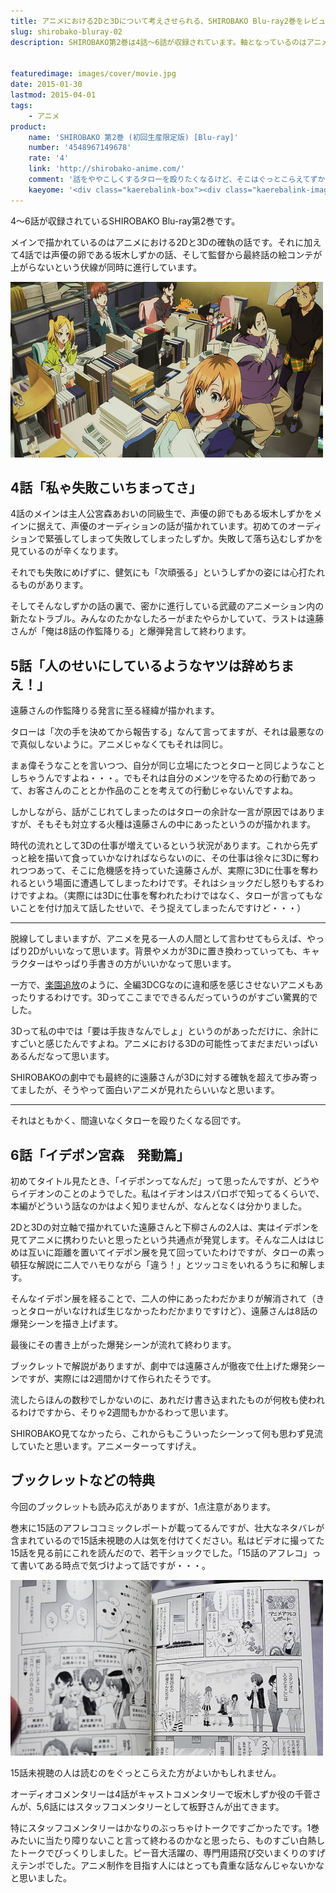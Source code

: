 ```yaml
---
title: アニメにおける2Dと3Dについて考えさせられる、SHIROBAKO Blu-ray2巻をレビュー
slug: shirobako-bluray-02
description: SHIROBAKO第2巻は4話〜6話が収録されています。軸となっているのはアニメーションにおける2Dと3Dの話です。本編も面白いのですが、1巻とはうってかわって、ぶっちゃけトークで白熱しているスタッフコメンタリーが面白かったです。


featuredimage: images/cover/movie.jpg
date: 2015-01-30
lastmod: 2015-04-01
tags: 
    - アニメ
product:
    name: 'SHIROBAKO 第2巻 (初回生産限定版) [Blu-ray]'
    number: '4548967149678'
    rate: '4'
    link: 'http://shirobako-anime.com/'
    comment: '話をややこしくするタローを殴りたくなるけど、そこはぐっとこらえてずかちゃん先輩を応援したい'
    kaeyome: '<div class="kaerebalink-box"><div class="kaerebalink-image"><a href="http://www.amazon.co.jp/exec/obidos/ASIN/B00OJXVWNI/illusionspace-22/ref=nosim/" rel="nofollow" target="_blank"><img src="http://ecx.images-amazon.com/images/I/51g-Ne0IgRL._SL160_.jpg" style="border: none;" /></a></div><div class="kaerebalink-info"><div class="kaerebalink-name"><a href="http://www.amazon.co.jp/exec/obidos/ASIN/B00OJXVWNI/illusionspace-22/ref=nosim/" rel="nofollow" target="_blank">SHIROBAKO 第2巻 (初回生産限定版) [Blu-ray]</a><div class="kaerebalink-powered-date">posted with <a href="http://kaereba.com" rel="nofollow" target="_blank">カエレバ</a></div></div><div class="kaerebalink-detail">木村珠莉 ワーナー・ブラザース・ホームエンターテイメント 2015-01-28    </div><div class="kaerebalink-link1"><div class="shoplinkamazon"><a href="http://www.amazon.co.jp/gp/search?keywords=SHIROBAKO%20%91%E62%8A%AA%20Blu-ray&__mk_ja_JP=%83J%83%5E%83J%83i&tag=illusionspace-22" rel="nofollow" target="_blank" title="アマゾン" >Amazon</a></div><div class="shoplinkrakuten"><a href="http://hb.afl.rakuten.co.jp/hgc/0e95387f.f2aef20d.0e953880.25e412bd/?pc=http%3A%2F%2Fsearch.rakuten.co.jp%2Fsearch%2Fmall%2FSHIROBAKO%2520%25E7%25AC%25AC2%25E5%25B7%25BB%2520Blu-ray%2F-%2Ff.1-p.1-s.1-sf.0-st.A-v.2%3Fx%3D0%26scid%3Daf_ich_link_urltxt%26m%3Dhttp%3A%2F%2Fm.rakuten.co.jp%2F" rel="nofollow" target="_blank" title="楽天市場" >楽天市場</a></div></div></div><div class="booklink-footer" style="clear: left"></div></div>'
---
```


4〜6話が収録されているSHIROBAKO Blu-ray第2巻です。

メインで描かれているのはアニメにおける2Dと3Dの確執の話です。それに加えて4話では声優の卵である坂木しずかの話、そして監督から最終話の絵コンテが上がらないという伏線が同時に進行しています。

![SHIROBAKO 第2巻 三方背ケース](8467d7b1fae79d9c142eac5cf5a95d57.jpg)


## 4話「私ゃ失敗こいちまってさ」


4話のメインは主人公宮森あおいの同級生で、声優の卵でもある坂木しずかをメインに据えて、声優のオーディションの話が描かれています。初めてのオーディションで緊張してしまって失敗してしまったしずか。失敗して落ち込むしずかを見ているのが辛くなります。

それでも失敗にめげずに、健気にも「次頑張る」というしずかの姿には心打たれるものがあります。

そしてそんなしずかの話の裏で、密かに進行している武蔵のアニメーション内の新たなトラブル。みんなのたかなしたろーがまたやらかしていて、ラストは遠藤さんが「俺は8話の作監降りる」と爆弾発言して終わります。


## 5話「人のせいにしているようなヤツは辞めちまえ！」


遠藤さんの作監降りる発言に至る経緯が描かれます。

タローは「次の手を決めてから報告する」なんて言ってますが、それは最悪なので真似しないように。アニメじゃなくてもそれは同じ。

まぁ偉そうなことを言いつつ、自分が同じ立場にたつとタローと同じようなことしちゃうんですよね・・・。でもそれは自分のメンツを守るための行動であって、お客さんのこととか作品のことを考えての行動じゃないんですよね。

しかしながら、話がこじれてしまったのはタローの余計な一言が原因ではありますが、そもそも対立する火種は遠藤さんの中にあったというのが描かれます。

時代の流れとして3Dの仕事が増えているという状況があります。これから先ずっと絵を描いて食っていかなければならないのに、その仕事は徐々に3Dに奪われつつあって、そこに危機感を持っていた遠藤さんが、実際に3Dに仕事を奪われるという場面に遭遇してしまったわけです。それはショックだし怒りもするわけですよね。（実際には3Dに仕事を奪われたわけではなく、タローが言ってもないことを付け加えて話したせいで、そう捉えてしまったんですけど・・・）

<hr />
脱線してしまいますが、アニメを見る一人の人間として言わせてもらえば、やっぱり2Dがいいなって思います。背景やメカが3Dに置き換わっていっても、キャラクターはやっぱり手書きの方がいいかなって思います。

一方で、<a href="https://wantit.gcreate.jp/rakuentuiho/">楽園追放</a>のように、全編3DCGなのに違和感を感じさせないアニメもあったりするわけです。3Dってここまでできるんだっていうのがすごい驚異的でした。

3Dって私の中では「要は手抜きなんでしょ」というのがあっただけに、余計にすごいと感じたんですよね。アニメにおける3Dの可能性ってまだまだいっぱいあるんだなって思います。

SHIROBAKOの劇中でも最終的に遠藤さんが3Dに対する確執を超えて歩み寄ってましたが、そうやって面白いアニメが見れたらいいなと思います。

<hr />
それはともかく、間違いなくタローを殴りたくなる回です。


## 6話「イデポン宮森　発動篇」


初めてタイトル見たとき、「イデポンってなんだ」って思ったんですが、どうやらイデオンのことのようでした。私はイデオンはスパロボで知ってるくらいで、本編がどういう話なのかはよく知りませんが、なんとなくは分かりました。

2Dと3Dの対立軸で描かれていた遠藤さんと下柳さんの2人は、実はイデポンを見てアニメに携わりたいと思ったという共通点が発覚します。そんな二人ははじめは互いに距離を置いてイデポン展を見て回っていたわけですが、タローの素っ頓狂な解説に二人でハモりながら「違う！」とツッコミをいれるうちに和解します。

そんなイデポン展を経ることで、二人の仲にあったわだかまりが解消されて（きっとタローがいなければ生じなかったわだかまりですけど）、遠藤さんは8話の爆発シーンを描き上げます。

最後にその書き上がった爆発シーンが流れて終わります。

ブックレットで解説がありますが、劇中では遠藤さんが徹夜で仕上げた爆発シーンですが、実際には2週間かけて作られたそうです。

流したらほんの数秒でしかないのに、あれだけ書き込まれたものが何枚も使われるわけですから、そりゃ2週間もかかるわって思います。

SHIROBAKO見てなかったら、これからもこういったシーンって何も思わず見流していたと思います。アニメーターってすげえ。


## ブックレットなどの特典


今回のブックレットも読み応えがありますが、1点注意があります。

巻末に15話のアフレココミックレポートが載ってるんですが、壮大なネタバレが含まれているので15話未視聴の人は気を付けてください。私はビデオに撮ってた15話を見る前にこれを読んだので、若干ショックでした。「15話のアフレコ」って書いてある時点で気づけよって話ですが・・・。

![ブックレットの15話アフレコレポート](d8cd9941d119274fecb720344e73667e.jpg)

15話未視聴の人は読むのをぐっとこらえた方がよいかもしれません。

オーディオコメンタリーは4話がキャストコメンタリーで坂木しずか役の千菅さんが、5,6話にはスタッフコメンタリーとして板野さんが出てきます。

特にスタッフコメンタリーはかなりのぶっちゃけトークですごかったです。1巻みたいに当たり障りないこと言って終わるのかなと思ったら、ものすごい白熱したトークでびっくりしました。ピー音大活躍の、専門用語飛び交いまくりのすげえテンポでした。アニメ制作を目指す人にはとっても貴重な話なんじゃないかなと思いました。


  